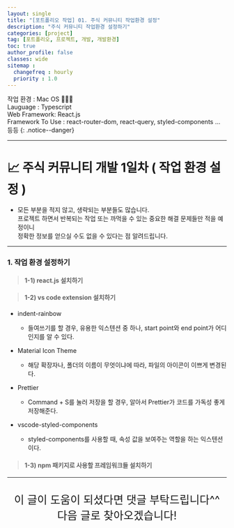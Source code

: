 ```yaml
---
layout: single
title: "[포트폴리오 작업] 01. 주식 커뮤니티 작업환경 설정"
description: "주식 커뮤니티 작업환경 설정하기"
categories: [project]
tag: [포트폴리오, 프로젝트, 개발, 개발환경]
toc: true
author_profile: false
classes: wide
sitemap :
  changefreq : hourly
  priority : 1.0
---
```


작업 환경 : Mac OS 🧑🏻‍💻<br>
Lauguage : Typescript<br>
Web Framework: React.js<br>
Framework To Use : react-router-dom, react-query, styled-components ... 등등
{: .notice--danger}

---

# 📈 주식 커뮤니티 개발 1일차 ( 작업 환경 설정 )

- 모든 부분을 적지 않고, 생략되는 부분들도 많습니다.<br>
  프로젝트 하면서 반복되는 작업 또는 까먹을 수 있는 중요한 해결 문제들만 적을 예정이니<br>
  정확한 정보를 얻으실 수도 없을 수 있다는 점 알려드립니다.<br>

---

### 1. 작업 환경 설정하기

> #### 1-1) react.js 설치하기

<script src="https://gist.github.com/Nerd-Lee/43081a3158f5160051fe0f4f91801c6b.js"></script>

> #### 1-2) vs code extension 설치하기

- indent-rainbow

  - 들여쓰기를 할 경우, 유용한 익스텐션 중 하나, start point와 end point가 어디인지를 알 수 있다.

- Material Icon Theme

  - 해당 확장자나, 폴더의 이름이 무엇이냐에 따라, 파일의 아이콘이 이쁘게 변경된다.

- Prettier

  - Command + S를 눌러 저장을 할 경우, 알아서 Prettier가 코드를 가독성 좋게 저장해준다.

- vscode-styled-components
  - styled-components를 사용할 때, 속성 값을 보여주는 역할을 하는 익스텐션이다.

> #### 1-3) npm 패키지로 사용할 프레임워크들 설치하기

<script src="https://gist.github.com/Nerd-Lee/4941413b3eda64bbe03c7ee69edf27fd.js"></script>

---

<br>

<div style="font-size:25px; text-align:center">
이 글이 도움이 되셨다면 댓글 부탁드립니다^^<br>
다음 글로 찾아오겠습니다!

</div>
